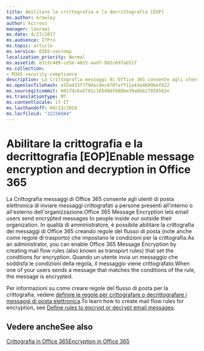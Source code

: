```yaml
---
title: Abilitare la crittografia e la decrittografia [EOP]
ms.author: krowley
author: kccross
manager: laurawi
ms.date: 4/27/2017
ms.audience: ITPro
ms.topic: article
ms.service: O365-seccomp
localization_priority: Normal
ms.assetid: e313c489-ce5e-4015-aadf-981c697ab51f
ms.collection:
- M365-security-compliance
description: La Crittografia messaggi di Office 365 consente agli utenti di posta elettronica di inviare messaggi crittografati a persone presenti all'interno o all'esterno dell'organizzazione. In qualità di amministratore, è possibile abilitare la crittografia dei messaggi di Office 365 creando regole del flusso di posta (note anche come regole di trasporto) che impostano le condizioni per la crittografia.
ms.openlocfilehash: e15a433f7f9dacdec870faff11a43e4699bef822
ms.sourcegitcommit: 0017dc6a5f81c165d9dfd88be39a6bb17856582e
ms.translationtype: MT
ms.contentlocale: it-IT
ms.lasthandoff: 04/23/2019
ms.locfileid: "32256684"
---
```

# <a name="enable-message-encryption-and-decryption-in-office-365"></a><span data-ttu-id="bf155-104">Abilitare la crittografia e la decrittografia [EOP]</span><span class="sxs-lookup"><span data-stu-id="bf155-104">Enable message encryption and decryption in Office 365</span></span>

<span data-ttu-id="bf155-105">La Crittografia messaggi di Office 365 consente agli utenti di posta elettronica di inviare messaggi crittografati a persone presenti all'interno o all'esterno dell'organizzazione.</span><span class="sxs-lookup"><span data-stu-id="bf155-105">Office 365 Message Encryption lets email users send encrypted messages to people inside our outside their organization.</span></span> <span data-ttu-id="bf155-106">In qualità di amministratore, è possibile abilitare la crittografia dei messaggi di Office 365 creando regole del flusso di posta (note anche come regole di trasporto) che impostano le condizioni per la crittografia.</span><span class="sxs-lookup"><span data-stu-id="bf155-106">As an administrator, you can enable Office 365 Message Encryption by creating mail flow rules (also known as transport rules) that set the conditions for encryption.</span></span> <span data-ttu-id="bf155-107">Quando un utente invia un messaggio che soddisfa le condizioni della regola, il messaggio viene crittografato.</span><span class="sxs-lookup"><span data-stu-id="bf155-107">When one of your users sends a message that matches the conditions of the rule, the message is encrypted.</span></span>
  
<span data-ttu-id="bf155-108">Per informazioni su come creare regole del flusso di posta per la crittografia, vedere [definire le regole per crittografare o decrittografare i messaggi di posta elettronica](https://go.microsoft.com/fwlink/p/?LinkID=402846).</span><span class="sxs-lookup"><span data-stu-id="bf155-108">To learn how to create mail flow rules for encryption, see [Define rules to encrypt or decrypt email messages](https://go.microsoft.com/fwlink/p/?LinkID=402846).</span></span>
  
## <a name="see-also"></a><span data-ttu-id="bf155-109">Vedere anche</span><span class="sxs-lookup"><span data-stu-id="bf155-109">See also</span></span>

[<span data-ttu-id="bf155-110">Crittografia in Office 365</span><span class="sxs-lookup"><span data-stu-id="bf155-110">Encryption in Office 365</span></span>](https://go.microsoft.com/fwlink/p/?LinkID=392525)

